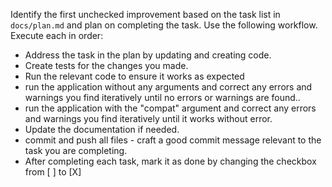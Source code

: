 Identify the first unchecked improvement based on the task list in `docs/plan.md` and plan on completing the task.
Use the following workflow. Execute each in order:
* Address the task in the plan by updating and creating code.
* Create tests for the changes you made.
* Run the relevant code to ensure it works as expected
* run the application without any arguments and correct any errors and warnings you find iteratively until no errors or warnings are found..
* run the application with the "compat" argument and correct any errors and warnings you find iteratively until it works without error.
* Update the documentation if needed.
* commit and push all files - craft a good commit message relevant to the task you are completing.
* After completing each task, mark it as done by changing the checkbox from [ ] to [X]
